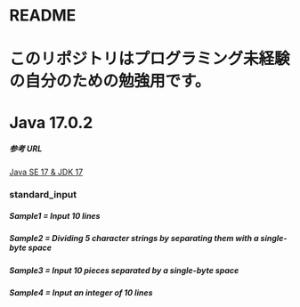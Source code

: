 # README

# このリポジトリはプログラミング未経験の自分のための勉強用です。

# Java 17.0.2

##### 参考 URL

[Java SE 17 & JDK 17](https://docs.oracle.com/javase/jp/17/docs/api/index.html)

### standard_input

##### Sample1 = Input 10 lines

##### Sample2 = Dividing 5 character strings by separating them with a single-byte space

##### Sample3 = Input 10 pieces separated by a single-byte space

##### Sample4 = Input an integer of 10 lines
